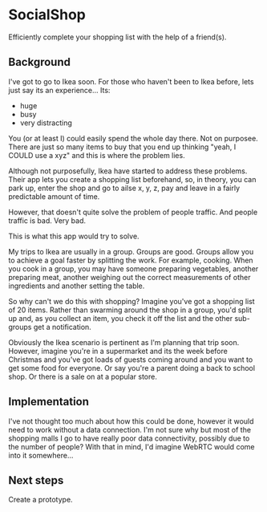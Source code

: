 # SocialShop

Efficiently complete your shopping list with the help of a friend(s).

## Background

I've got to go to Ikea soon. For those who haven't been to Ikea before, lets just say its an experience... Its:
 
 - huge
 - busy
 - very distracting

You (or at least I) could easily spend the whole day there. Not on purposee. There are just so many items to buy that you end up thinking "yeah, I COULD use a xyz" and this is where the problem lies.

Although not purposefully, Ikea have started to address these problems. Their app lets you create a shopping list beforehand, so, in theory, you can park up, enter the shop and go to ailse x, y, z, pay and leave in a fairly predictable amount of time.

However, that doesn't quite solve the problem of people traffic. And people traffic is bad. Very bad.

This is what this app would try to solve.

My trips to Ikea are usually in a group. Groups are good. Groups allow you to achieve a goal faster by splitting the work. For example, cooking. When you cook in a group, you may have someone preparing vegetables, another preparing meat, another weighing out the correct measurements of other ingredients and another setting the table.

So why can't we do this with shopping? Imagine you've got a shopping list of 20 items. Rather than swarming around the shop in a group, you'd split up and, as you collect an item, you check it off the list and the other sub-groups get a notification.

Obviously the Ikea scenario is pertinent as I'm planning that trip soon. However, imagine you're in a supermarket and its the week before Christmas and you've got loads of guests coming around and you want to get some food for everyone. Or say you're a parent doing a back to school shop. Or there is a sale on at a popular store.


## Implementation

I've not thought too much about how this could be done, however it would need to work without a data connection. I'm not sure why but most of the shopping malls I go to have really poor data connectivity, possibly due to the number of people? With that in mind, I'd imagine WebRTC would come into it somewhere...


## Next steps

Create a prototype.